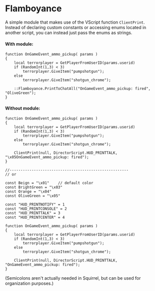 # Flamboyance
A simple module that makes use of the VScript function `ClientPrint`. Instead of declaring custom constants or accessing enums located in another script, you can instead just pass the enums as strings.

#### With module:
```Squirrel
function OnGameEvent_ammo_pickup( params )
{
	local terrorplayer = GetPlayerFromUserID(params.userid)
	if (RandomInt(1,3) < 3)
		terrorplayer.GiveItem("pumpshotgun");
	else
		terrorplayer.GiveItem("shotgun_chrome");

	::Flamboyance.PrintToChatAll("OnGameEvent_ammo_pickup: fired", "OliveGreen");
}
```
#### Without module:
```Squirrel
function OnGameEvent_ammo_pickup( params )
{
	local terrorplayer = GetPlayerFromUserID(params.userid)
	if (RandomInt(1,3) < 3)
		terrorplayer.GiveItem("pumpshotgun");
	else
		terrorplayer.GiveItem("shotgun_chrome");

	ClientPrint(null, DirectorScript.HUD_PRINTTALK, "\x05OnGameEvent_ammo_pickup: fired");
}

//------------------------------------------------------
// or

const Beign = "\x01"	// default color
const BrightGreen = "\x03"
const Orange = "\x04"
const OliveGreen = "\x05"

const "HUD_PRINTNOTIFY" = 1
const "HUD_PRINTCONSOLE" = 2
const "HUD_PRINTTALK" = 3
const "HUD_PRINTCENTER" = 4

function OnGameEvent_ammo_pickup( params )
{
	local terrorplayer = GetPlayerFromUserID(params.userid)
	if (RandomInt(1,3) < 3)
		terrorplayer.GiveItem("pumpshotgun");
	else
		terrorplayer.GiveItem("shotgun_chrome");

	ClientPrint(null, DirectorScript.HUD_PRINTTALK, "OnGameEvent_ammo_pickup: fired");
}
```
(Semicolons aren't actually needed in Squirrel, but can be used for organization purposes.)
